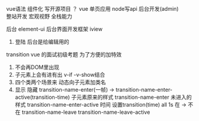 vue语法  组件化 写开源项目 ？
vue 单页应用   node写api  后台开发(admin)  
整站开发 宏观视野  全栈能力


后台
element-ui 后台界面开发框架   iview
1. 登陆
  后台是给编辑用的  

transition  vue 的面试初级考题 
为了方便的加特效  
1. 不会再DOM里出现 
2. 子元素上会有进有出  v-if -v-show结合
3. 四个类两个场景来 动态向子元素加类名
4. 显示 隐藏 transition-name-enter(一帧) ->  transition-name-enter-active(transition-time)    子元素原来的样式
  transition-name-enter 未进入的样式
  transition-name-enter-active  时间 设置transition(time) all 1s
  在 -> 不在
  transition-name-leave  transition-name-leave-active
